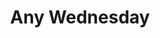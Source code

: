 ---
title: Any Wednesday
year: 1967
opening_date: 1967-09-29
closing_date: 1967-10-14
layout: productions
image:
image_caption:
image_credit:
playbill:
category:
Theatre: Theatre Jacksonville
Venue: Little Theatre
cast:
  John: Tom Nehl
  Ellen: Nita James
  Cass: Robert L. Smith
  Dorothy: Sabina Meyer
crew:
  Director: Robert Knowles
  Designer: Phil Fitzpatrick
  Stage Manager: Terry McIntire
  Costumes: Gwen Nearhoof
  Properties: 
    - Gladys M. Dale
    - Esther Barnes
    - Jane Boyd
    - Jean Lee
    - Carol Lucas
    - Helen Roberts
    - Catherine Smith
    - Irene Walsh
    - Marshall Grauer
  Make-up: Terry McIntire
  Sound: Andy Liliskis
  Lighting: 
    - Al Gimbel
    - Maria Alarcon
  Scenery: 
    - Maria Alarcon
    - Carol Lucas
    - Jane Boyd
    - Lauren Murray
    - Hal Nearhoof
  About the Cast notes: Jean Goodman
external_links:
---